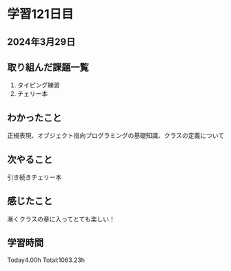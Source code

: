 # 学習121日目
## 2024年3月29日
## 取り組んだ課題一覧
1. タイピング練習
2. チェリー本
## わかったこと
正規表現、オブジェクト指向プログラミングの基礎知識、クラスの定義について
## 次やること
引き続きチェリー本
## 感じたこと
漸くクラスの章に入ってとても楽しい！
## 学習時間
 Today4.00h
 Total:1063.23h
